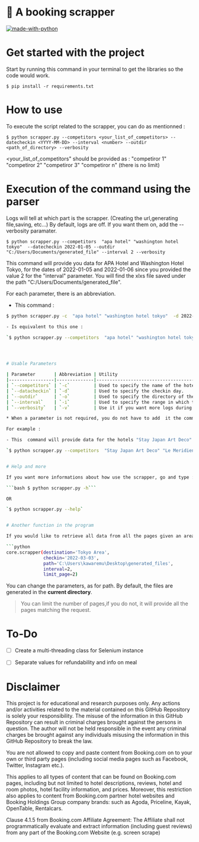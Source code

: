 # 🏨 A booking scrapper
[![made-with-python](https://img.shields.io/badge/Made%20with-Python-1f425f.svg)](https://www.python.org/)

# Get started with the project
Start by running this command in your terminal to get the libraries so the code would work.

`$ pip install -r requirements.txt`


# How to use

To execute the script related to the scrapper, you can do as mentionned :

`$ python scrapper.py --competitors <your_list_of_competitors> --datecheckin <YYYY-MM-DD> --interval <number> --outdir <path_of_directory> --verbosity`

<your_list_of_competitors" should be provided as : "competiror 1" "competiror 2" "competiror 3" "competiror n" (there is no limit)


# Execution of the command using the parser
Logs will tell at which part is the scrapper. (Creating the url,generating file,saving, etc...)
By default, logs are off. If you want them on, add the --verbosity paramater.

`$ python scrapper.py --competitors  "apa hotel" "washington hotel tokyo"  --datecheckin 2022-01-05 --outdir "C:/Users/Documents/generated_file" --interval 2 --verbosity`

This command will provide you data for APA Hotel and Washington Hotel Tokyo, for the dates of 2022-01-05 and 2022-01-06 since you provided the value 2 for the "interval" parameter. You will find the xlxs file saved under the path "C:/Users/Documents/generated_file".


For each parameter, there is an abbreviation.

- This command :

```bash
$ python scrapper.py -c  "apa hotel" "washington hotel tokyo"  -d 2022-01-05 -o "C:/Users/Documents/generated_file"  -v```

- Is equivalent to this one : 

`$ python scrapper.py --competitors  "apa hotel" "washington hotel tokyo"  --datecheckin 2022-01-05 --outdir "C:/Users/Documents/generated_file"  --verbosity`




# Usable Parameters

| Parameter       | Abbreviation | Utility                                                                                                                                                     | Required | Default           |
|-----------------|--------------|-------------------------------------------------------------------------------------------------------------------------------------------------------------|----------|-------------------|
| `--competitors` | `-c`         | Used to specify the name of the hotels you would like to scrap data about.                                                                                  | Yes      | None              |
| `--datacheckin` | `-d`         | Used to specify the checkin day.                                                                                                                            | No       | tomorrow          |
| `--outdir`      | `-o`         | Used to specify the directory of the output file.                                                                                                           | No       | current directory |
| `--interval`    | `-i`         | Used to specify the range in which the checkin date will fluctuate,  if interval=2 and checkin=2020-01-01, will provide data for 2020-01-01 and 2020-01-02. | No       | 1                 |
| `--verbosity`   | `-v`         | Use it if you want more logs during the process.                                                                                                            | No       | Off               |

* When a parameter is not required, you do not have to add  it the command.

For example :

- This  command will provide data for the hotels "Stay Japan Art Deco" and  "Le Meridien" for the tomorrow date (at the date you launch the script).

`$ python scrapper.py --competitors  "Stay Japan Art Deco" "Le Meridien "`


# Help and more

If you want more informations about how use the scrapper, go and type :

```bash $ python scrapper.py -h```

OR

`$ python scrapper.py --help`


# Another function in the program

If you would like to retrieve all data from all the pages given an area, go ahead and add this line of code to scrapper.py :

```python 
core.scrapper(destination='Tokyo Area',
              checkin='2022-03-03',
              path='C:\Users\kawaremu\Desktop\generated_files',
              interval=2,
              limit_page=2)
```

You can change the parameters, as for path. By default, the files are generated in the **current directory**.


> You can limit the number of pages,if you do not, it will provide all the pages matching the request.


# To-Do

- [ ] Create a multi-threading class for Selenium instance
- [ ] Separate values for refundability and info on meal


# Disclaimer

This project is for educational and research purposes only. Any actions and/or activities related to the material contained on this GitHub Repository is solely your responsibility. The misuse of the information in this GitHub Repository can result in criminal charges brought against the persons in question. The author will not be held responsible in the event any criminal charges be brought against any individuals misusing the information in this GitHub Repository to break the law.

You are not allowed to copy and paste content from Booking.com on to your own or third party pages (including social media pages such as Facebook, Twitter, Instagram etc.).

This applies to all types of content that can be found on Booking.com pages, including but not limited to hotel descriptions, reviews, hotel and room photos, hotel facility information, and prices. Moreover, this restriction also applies to content from Booking.com partner hotel websites and Booking Holdings Group company brands: such as Agoda, Priceline, Kayak, OpenTable, Rentalcars.

Clause 4.1.5 from Booking.com Affiliate Agreement: The Affiliate shall not programmatically evaluate and extract information (including guest reviews) from any part of the Booking.com Website (e.g. screen scrape)
